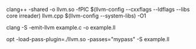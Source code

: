 clang++ -shared -o llvm.so -fPIC $(llvm-config --cxxflags --ldflags --libs core irreader) llvm.cpp $(llvm-config --system-libs) -O1

clang -S -emit-llvm example.c -o example.ll

opt -load-pass-plugin=./llvm.so -passes="mypass" -S example.ll